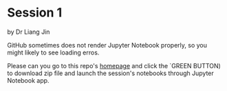# Session 1
by Dr Liang Jin

GitHub sometimes does not render Jupyter Notebook properly, so you might likely to see loading erros.

Please can you go to this repo's [homepage](https://github.com/drliangjin/the-little-python-book) and click the `GREEN BUTTON) to download zip file and launch the session's notebooks through Jupyter Notebook app.
